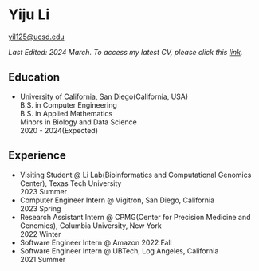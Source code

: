 # Yiju Li

[yil125@ucsd.edu](mailto:yil125@ucsd.edu)

*Last Edited: 2024 March. To access my latest CV, please click this [link](https://yijuli.info/CV.pdf).* 


## Education
- [University of California, San Diego](https://www.ucsd.edu)(California, USA)     
B.S. in Computer Engineering  
B.S. in Applied Mathematics  
Minors in Biology and Data Science  
2020 - 2024(Expected)


## Experience
- Visiting Student @ Li Lab(Bioinformatics and Computational Genomics Center), Texas Tech University  
2023 Summer 
- Computer Engineer Intern @ Vigitron, San Diego, California  
2023 Spring
- Research Assistant Intern @ CPMG(Center for Precision Medicine and Genomics), Columbia University, New York  
2022 Winter 
- Software Engineer Intern @ Amazon
2022 Fall
- Software Engineer Intern @ UBTech, Log Angeles, California  
2021 Summer


